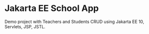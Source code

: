 # Jakarta EE School App

Demo project with Teachers and Students CRUD using Jakarta EE 10, Servlets, JSP, JSTL.